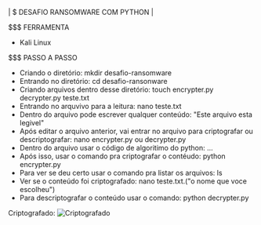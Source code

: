 | $ DESAFIO RANSOMWARE COM PYTHON |

$$$ FERRAMENTA 

* Kali Linux

$$$ PASSO A PASSO

* Criando o diretório: mkdir desafio-ransomware
* Entrando no diretório: cd desafio-ransonware
* Criando arquivos dentro desse diretório: touch encrypter.py decrypter.py teste.txt
* Entrando no arquvivo para a leitura: nano teste.txt
* Dentro do arquivo pode escrever qualquer conteúdo: "Este arquivo esta legivel" 
* Após editar o arquivo anterior, vai entrar no arquivo para criptografar ou descriptografar: nano encrypter.py ou decrypter.py
* Dentro do arquivo usar o código de algoritimo do python: ...
* Após isso, usar o comando pra criptografar o contéudo: python encrypter.py
* Para ver se deu certo usar o comando pra listar os arquivos: ls
* Ver se o conteúdo foi criptografado: nano teste.txt.("o nome que voce escolheu")
* Para descriptografar o conteúdo usar o comando: python decrypter.py
  
Criptografado:
![Criptografado](https://github.com/user-attachments/assets/b6dd2db0-7c11-4456-b635-2eea89d6b2d9)

